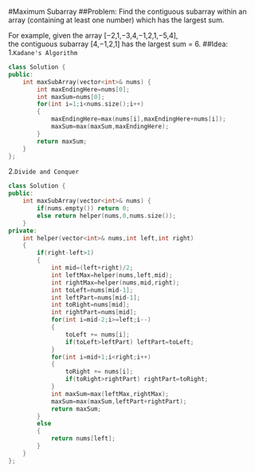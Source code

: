 #Maximum Subarray
##Problem:
Find the contiguous subarray within an array (containing at least one number) which has the largest sum.

For example, given the array [−2,1,−3,4,−1,2,1,−5,4],  
the contiguous subarray [4,−1,2,1] has the largest sum = 6.
##Idea:
1.`Kadane's Algorithm`
```cpp
class Solution {
public:
    int maxSubArray(vector<int>& nums) {
        int maxEndingHere=nums[0];
        int maxSum=nums[0];
        for(int i=1;i<nums.size();i++)
        {
            maxEndingHere=max(nums[i],maxEndingHere+nums[i]);
            maxSum=max(maxSum,maxEndingHere);
        }
        return maxSum;
    }
};
```
2.`Divide and Conquer`
```cpp
class Solution {
public:
    int maxSubArray(vector<int>& nums) {
        if(nums.empty()) return 0;
        else return helper(nums,0,nums.size());
    }
private:
    int helper(vector<int>& nums,int left,int right)
    {
        if(right-left>1)
        {
            int mid=(left+right)/2;
            int leftMax=helper(nums,left,mid);
            int rightMax=helper(nums,mid,right);
            int toLeft=nums[mid-1];
            int leftPart=nums[mid-1];
            int toRight=nums[mid];
            int rightPart=nums[mid];
            for(int i=mid-2;i>=left;i--)
            {
                toLeft += nums[i];
                if(toLeft>leftPart) leftPart=toLeft;
            }
            for(int i=mid+1;i<right;i++)
            {
                toRight += nums[i];
                if(toRight>rightPart) rightPart=toRight;
            }
            int maxSum=max(leftMax,rightMax);
            maxSum=max(maxSum,leftPart+rightPart);
            return maxSum;
        }
        else
        {
            return nums[left];
        }
    }
};
```